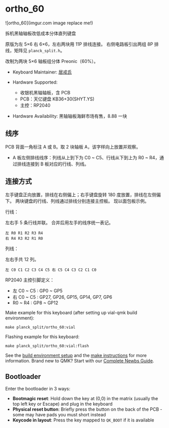 # ortho_60

![ortho_60](imgur.com image replace me!)

拆机黑轴轴板改低成本分体直列键盘

原版为左 5×6 右 6×6，左右两块用 11P 排线连接。
右侧电路板引出两组 8P 排线，矩阵见 `planck_split.h`。

改制为两块 5×6 轴板组分体 Preonic（60%）。

* Keyboard Maintainer: [居戎氏](https://github.com/lotem)
* Hardware Supported:
  - 收银机黑轴轴板，含 PCB
  - PCB：天亿键盘 KB36+30(SHYT.YS)
  - 主控：RP2040
  
* Hardware Availability: 黑轴轴板海鲜市场有售，8.88 一块

## 线序

PCB 背面一角标注 A 或 B。取 2 块轴板 A，该字样向上放置并观察。

 - A 板左侧排线线序：列线从上到下为 C0 ~ C5、行线从下到上为 R0 ~ R4，通过排线连接到 B 板对应的行线、列线。
 
## 连接方式

左手键盘正向放置，排线在右侧偏上；右手键盘旋转 180 度放置，排线在左侧偏下。
两块键盘的行线、列线通过排线分别连接主控板。
现以面包板示例。

行线：

左右手 5 条行线并联。
合并后用左手的线序统一表记。

    左 R0 R1 R2 R3 R4
    右 R4 R3 R2 R1 R0

列线：

左右手共 12 列。

    左 C0 C1 C2 C3 C4 C5 右 C5 C4 C3 C2 C1 C0

RP2040 主控引脚定义：

 - 左 C0 ~ C5 : GP0 ~ GP5
 - 右 C0 ~ C5 : GP27, GP26, GP15, GP14, GP7, GP6
 - R0 ~ R4 : GP8 ~ GP12

Make example for this keyboard (after setting up vial-qmk build environment):

    make planck_split/ortho_60:vial

Flashing example for this keyboard:

    make planck_split/ortho_60:vial:flash

See the [build environment setup](https://docs.qmk.fm/#/getting_started_build_tools) and the [make instructions](https://docs.qmk.fm/#/getting_started_make_guide) for more information. Brand new to QMK? Start with our [Complete Newbs Guide](https://docs.qmk.fm/#/newbs).

## Bootloader

Enter the bootloader in 3 ways:

* **Bootmagic reset**: Hold down the key at (0,0) in the matrix (usually the top left key or Escape) and plug in the keyboard
* **Physical reset button**: Briefly press the button on the back of the PCB - some may have pads you must short instead
* **Keycode in layout**: Press the key mapped to `QK_BOOT` if it is available
